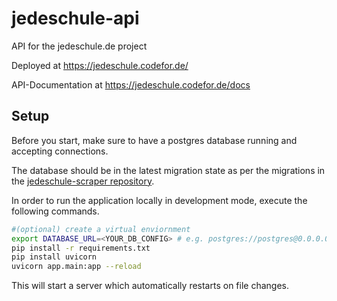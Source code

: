 # jedeschule-api

API for the jedeschule.de project

Deployed at https://jedeschule.codefor.de/

API-Documentation at https://jedeschule.codefor.de/docs


## Setup
Before you start, make sure to have a postgres database running and accepting connections.

The database should be in the latest migration state as per the 
migrations in the [jedeschule-scraper repository](https://github.com/datenschule/jedeschule-scraper).

In order to run the application locally in development mode, execute the following commands.
```bash
#(optional) create a virtual enviornment
export DATABASE_URL=<YOUR_DB_CONFIG> # e.g. postgres://postgres@0.0.0.0:5432/jedeschule
pip install -r requirements.txt
pip install uvicorn
uvicorn app.main:app --reload
```
This will start a server which automatically restarts on file changes.